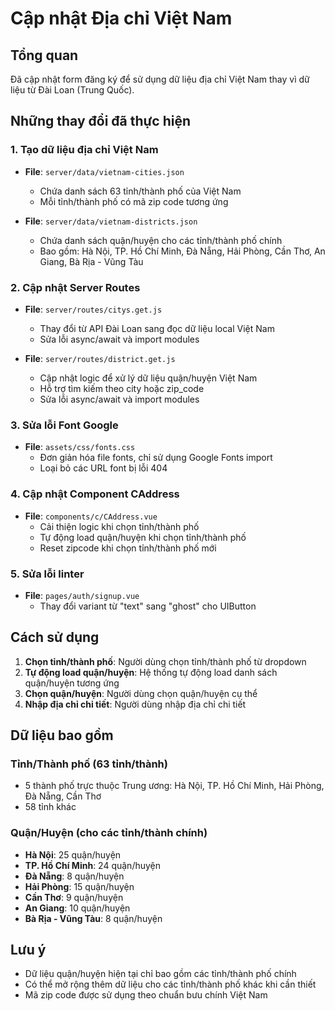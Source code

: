# Cập nhật Địa chỉ Việt Nam

## Tổng quan
Đã cập nhật form đăng ký để sử dụng dữ liệu địa chỉ Việt Nam thay vì dữ liệu từ Đài Loan (Trung Quốc).

## Những thay đổi đã thực hiện

### 1. Tạo dữ liệu địa chỉ Việt Nam
- **File**: `server/data/vietnam-cities.json`
  - Chứa danh sách 63 tỉnh/thành phố của Việt Nam
  - Mỗi tỉnh/thành phố có mã zip code tương ứng

- **File**: `server/data/vietnam-districts.json`
  - Chứa danh sách quận/huyện cho các tỉnh/thành phố chính
  - Bao gồm: Hà Nội, TP. Hồ Chí Minh, Đà Nẵng, Hải Phòng, Cần Thơ, An Giang, Bà Rịa - Vũng Tàu

### 2. Cập nhật Server Routes
- **File**: `server/routes/citys.get.js`
  - Thay đổi từ API Đài Loan sang đọc dữ liệu local Việt Nam
  - Sửa lỗi async/await và import modules

- **File**: `server/routes/district.get.js`
  - Cập nhật logic để xử lý dữ liệu quận/huyện Việt Nam
  - Hỗ trợ tìm kiếm theo city hoặc zip_code
  - Sửa lỗi async/await và import modules

### 3. Sửa lỗi Font Google
- **File**: `assets/css/fonts.css`
  - Đơn giản hóa file fonts, chỉ sử dụng Google Fonts import
  - Loại bỏ các URL font bị lỗi 404

### 4. Cập nhật Component CAddress
- **File**: `components/c/CAddress.vue`
  - Cải thiện logic khi chọn tỉnh/thành phố
  - Tự động load quận/huyện khi chọn tỉnh/thành phố
  - Reset zipcode khi chọn tỉnh/thành phố mới

### 5. Sửa lỗi linter
- **File**: `pages/auth/signup.vue`
  - Thay đổi variant từ "text" sang "ghost" cho UIButton

## Cách sử dụng

1. **Chọn tỉnh/thành phố**: Người dùng chọn tỉnh/thành phố từ dropdown
2. **Tự động load quận/huyện**: Hệ thống tự động load danh sách quận/huyện tương ứng
3. **Chọn quận/huyện**: Người dùng chọn quận/huyện cụ thể
4. **Nhập địa chỉ chi tiết**: Người dùng nhập địa chỉ chi tiết

## Dữ liệu bao gồm

### Tỉnh/Thành phố (63 tỉnh/thành)
- 5 thành phố trực thuộc Trung ương: Hà Nội, TP. Hồ Chí Minh, Hải Phòng, Đà Nẵng, Cần Thơ
- 58 tỉnh khác

### Quận/Huyện (cho các tỉnh/thành chính)
- **Hà Nội**: 25 quận/huyện
- **TP. Hồ Chí Minh**: 24 quận/huyện  
- **Đà Nẵng**: 8 quận/huyện
- **Hải Phòng**: 15 quận/huyện
- **Cần Thơ**: 9 quận/huyện
- **An Giang**: 10 quận/huyện
- **Bà Rịa - Vũng Tàu**: 8 quận/huyện

## Lưu ý
- Dữ liệu quận/huyện hiện tại chỉ bao gồm các tỉnh/thành phố chính
- Có thể mở rộng thêm dữ liệu cho các tỉnh/thành phố khác khi cần thiết
- Mã zip code được sử dụng theo chuẩn bưu chính Việt Nam

